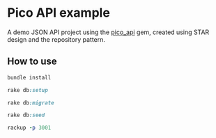 # Pico API example

A demo JSON API project using the [pico_api](https://github.com/alexavlonitis/pico_api) gem, created using STAR design and the repository pattern.

## How to use

```ruby
bundle install

rake db:setup

rake db:migrate

rake db:seed

rackup -p 3001
```
